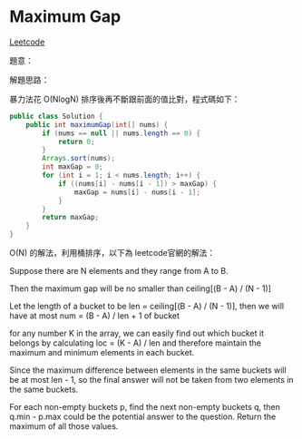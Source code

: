 # Maximum Gap

[Leetcode](https://leetcode.com/problems/maximum-gap/)

題意：

解題思路：

暴力法花 O(NlogN) 排序後再不斷跟前面的值比對，程式碼如下：

```java
public class Solution {
    public int maximumGap(int[] nums) {
        if (nums == null || nums.length == 0) {
            return 0;
        }
        Arrays.sort(nums);
        int maxGap = 0;
        for (int i = 1; i < nums.length; i++) {
            if ((nums[i] - nums[i - 1]) > maxGap) {
                maxGap = nums[i] - nums[i - 1];
            }
        }
        return maxGap;
    }
}
```

O(N) 的解法，利用桶排序，以下為 leetcode官網的解法：

Suppose there are N elements and they range from A to B.

Then the maximum gap will be no smaller than ceiling[(B - A) / (N - 1)]

Let the length of a bucket to be len = ceiling[(B - A) / (N - 1)], then we will have at most num = (B - A) / len + 1 of bucket

for any number K in the array, we can easily find out which bucket it belongs by calculating loc = (K - A) / len and therefore maintain the maximum and minimum elements in each bucket.

Since the maximum difference between elements in the same buckets will be at most len - 1, so the final answer will not be taken from two elements in the same buckets.

For each non-empty buckets p, find the next non-empty buckets q, then q.min - p.max could be the potential answer to the question. Return the maximum of all those values.